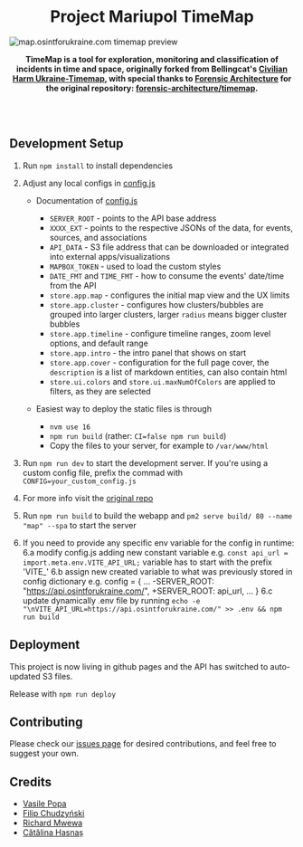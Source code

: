 <h1 align="center">Project Mariupol TimeMap</h1>

![map.osintforukraine.com timemap preview](https://github.com/OSINT-for-Ukraine/project-mariupol-timemap/assets/74001397/20cc1902-4a6e-448b-bd72-c2869ec756ca)

<p align="center">
<strong>
	TimeMap is a tool for exploration, monitoring and classification of incidents in time and space, originally forked from Bellingcat's <a href="https://github.com/bellingcat/ukraine-timemap">Civilian Harm Ukraine-Timemap</a>, with special thanks to <a href="https://github.com/forensic-architecture">Forensic Architecture</a> for the original repository: <a href="https://github.com/forensic-architecture/timemap">forensic-architecture/timemap</a>.
</strong>
</p>
<br>
<br>

## Development Setup
1. Run `npm install` to install dependencies
2. Adjust any local configs in [config.js](config.js)
    * Documentation of [config.js](config.js)
        * `SERVER_ROOT` - points to the API base address
        * `XXXX_EXT` - points to the respective JSONs of the data, for events, sources, and associations
        * `API_DATA` - S3 file address that can be downloaded or integrated into external apps/visualizations
        * `MAPBOX_TOKEN` - used to load the custom styles
        * `DATE_FMT` and `TIME_FMT` - how to consume the events' date/time from the API
        * `store.app.map` - configures the initial map view and the UX limits
        * `store.app.cluster` - configures how clusters/bubbles are grouped into larger clusters, larger `radius` means bigger cluster bubbles
        * `store.app.timeline` - configure timeline ranges, zoom level options, and default range
        * `store.app.intro` - the intro panel that shows on start
        * `store.app.cover` - configuration for the full page cover, the `description` is a list of markdown entities, can also contain html
        * `store.ui.colors` and `store.ui.maxNumOfColors` are applied to filters, as they are selected
          
    * Easiest way to deploy the static files is through
        * `nvm use 16`
        * `npm run build` (rather: `CI=false npm run build`)
        * Copy the files to your server, for example to `/var/www/html`

3. Run `npm run dev` to start the development server. If you're using a custom config file, prefix the commad with `CONFIG=your_custom_config.js`
4. For more info visit the [original repo](https://github.com/forensic-architecture/timemap)
5. Run `npm run build` to build the webapp and `pm2 serve build/ 80 --name "map" --spa` to start the server
6. If you need to provide any specific env variable for the config in runtime:
6.a modify config.js adding new constant variable e.g. `const api_url = import.meta.env.VITE_API_URL;`
    variable has to start with the prefix 'VITE_'
6.b assign new created variable to what was previously stored in config dictionary e.g. 
config = {
...
-SERVER_ROOT: "https://api.osintforukraine.com/",
+SERVER_ROOT: api_url,
...
}
6.c update dynamically .env file by running `echo -e "\nVITE_API_URL=https://api.osintforukraine.com/" >> .env && npm run build`

## Deployment
This project is now living in github pages and the API has switched to auto-updated S3 files.

Release with `npm run deploy`

## Contributing
Please check our [issues page](https://github.com/OSINT-for-Ukraine/project-mariupol-timemap/issues) for desired contributions, and feel free to suggest your own. 

## Credits
* [Vasile Popa](https://github.com/popovvasile)
* [Filip Chudzyński](https://github.com/curcher)
* [Richard Mwewa](https://github.com/rly0nheart)
* [Cătălina Hasnaș](https://github.com/Catalina-Hasnas)
